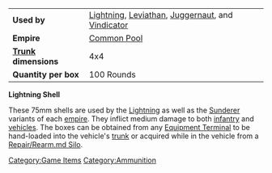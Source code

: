 |                                             |                                                                                                                                                                |
| ------------------------------------------- | -------------------------------------------------------------------------------------------------------------------------------------------------------------- |
| **Used by**                                 | [Lightning](Lightning.md), [Leviathan](Leviathan.md), [Juggernaut](Juggernaut.md), and [Vindicator](Vindicator.md) |
| **Empire**                                  | [Common Pool](Common_Pool.md)                                                                                                                       |
| **[Trunk](Trunk.md) dimensions** | 4x4                                                                                                                                                            |
| **Quantity per box**                        | 100 Rounds                                                                                                                                                     |

**Lightning Shell**

These 75mm shells are used by the [Lightning](Lightning.md) as
well as the [Sunderer](Sunderer.md) variants of each
[empire](empire.md). They inflict medium damage to both
[infantry](infantry.md) and [vehicles](vehicles.md). The
boxes can be obtained from any [Equipment
Terminal](Equipment_Terminal.md) to be hand-loaded into the
vehicle's [trunk](trunk.md) or acquired while in the vehicle
from a [Repair/Rearm.md Silo](Repair/Rearm_Silo.md).

[Category:Game Items](Category:Game_Items.md)
[Category:Ammunition](Category:Ammunition.md)
